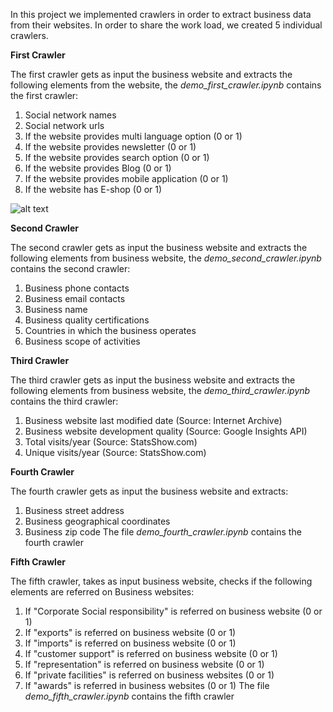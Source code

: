 In this project we implemented crawlers in order to extract business data from their websites. In order to share the work load, we created 5 individual crawlers.

**First Crawler**

The first crawler gets as input the business website and extracts the following elements from the website, the *demo_first_crawler.ipynb* contains the first crawler:
1. Social network names
2. Social network urls
3. If the website provides multi language option (0 or 1)
4. If the website provides newsletter (0 or 1)
5. If the website provides search option (0 or 1)
6. If the website provides Blog (0 or 1)
7. If the website provides mobile application (0 or 1)
8. If the website has E-shop (0 or 1)

![alt text](https://user-images.githubusercontent.com/29201775/31721822-1882895c-b423-11e7-9600-0a0708368a9c.PNG)


**Second Crawler**

The second crawler gets as input the business website and extracts the following elements from business website, the *demo_second_crawler.ipynb* contains the second crawler:
1. Business phone contacts
2. Business email contacts
3. Business name
4. Business quality certifications
5. Countries in which the business operates
6. Business scope of activities

**Third Crawler**

The third crawler gets as input the business website and extracts the following elements from business website, the *demo_third_crawler.ipynb* contains the third crawler:
1. Business website last modified date (Source: Internet Archive)
2. Business website development quality (Source: Google Insights API)
3. Total visits/year (Source: StatsShow.com)
4. Unique visits/year (Source: StatsShow.com)

**Fourth Crawler**

The fourth crawler gets as input the business website and extracts:
1. Business street address
2. Business geographical coordinates
3. Business zip code
The file *demo_fourth_crawler.ipynb* contains the fourth crawler

**Fifth Crawler**

The fifth crawler, takes as input business website, checks if the following elements are referred on Business websites:
1. If "Corporate Social responsibility" is referred on business website (0 or 1)
2. If "exports" is referred on business website (0 or 1)
3. If "imports" is referred on business website (0 or 1)
4. If "customer support" is referred on business website (0 or 1)
5. If "representation" is referred on business website (0 or 1)
6. If "private facilities" is referred on business websites (0 or 1)
7. If "awards" is referred in business websites (0 or 1)
The file *demo_fifth_crawler.ipynb* contains the fifth crawler

